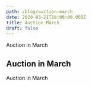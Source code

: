 ```yaml
---
path: /blog/auction-march
date: 2020-03-21T18:00:00.000Z
title: Auction March
draft: false
---
```


Auction in March

<!-- end -->

## Auction in March

Auction in March
